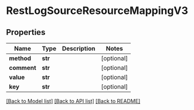 # RestLogSourceResourceMappingV3

## Properties
Name | Type | Description | Notes
------------ | ------------- | ------------- | -------------
**method** | **str** |  | [optional] 
**comment** | **str** |  | [optional] 
**value** | **str** |  | [optional] 
**key** | **str** |  | [optional] 

[[Back to Model list]](../README.md#documentation-for-models) [[Back to API list]](../README.md#documentation-for-api-endpoints) [[Back to README]](../README.md)

